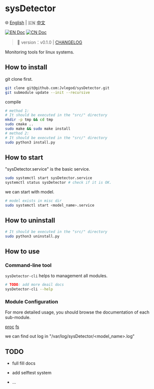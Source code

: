 # sysDetector

🌐 [English](./README-EN.md) | 🇨🇳 [中文](./docs/zh/README-ZH.md)

[![EN Doc](https://img.shields.io/badge/Document-English-blue)](./README-EN.md)
[![CN Doc](https://img.shields.io/badge/文档-中文-red)](./docs/zh/README-ZH.md)

> 📌 version：v0.1.0 | [CHANGELOG](CHANGELOG.md)

Monitoring tools for linux systems.


## How to install

git clone first.

```bash
git clone git@github.com:Jvlegod/sysDetector.git
git submodule update --init --recursive
```

compile

```bash
# method 1:
# It should be executed in the "src/" directory
mkdir -p tmp && cd tmp
sudo cmake ..
sudo make && sudo make install
# method 2:
# It should be executed in the "src/" directory
sudo python3 install.py
```

## How to start

"sysDetector.service" is the basic service.

```bash
sudo systemctl start sysDetector.service
systemctl status sysDetector # check if it is OK.
```

we can start with model.

```bash
# model exists in misc dir
sudo systemctl start <model_name>.service
```

## How to uninstall

```bash
# It should be executed in the "src/" directory
sudo python3 uninstall.py
```

## How to use

### Command-line tool

`sysDetector-cli` helps to management all modules.

```bash
# TODO: add more deail docs
sysDetector-cli --help
```

### Module Configuration

For more detailed usage, you should browse the documentation of each sub-module.

[proc](./src/sysDetector-ebpf/configs/proc/README.md) [fs](./src/sysDetector-ebpf/configs/fs/README.md)

we can find out log in "/var/log/sysDetector/<model_name>.log"

## TODO

- full fill docs

- add selftest system

- ...